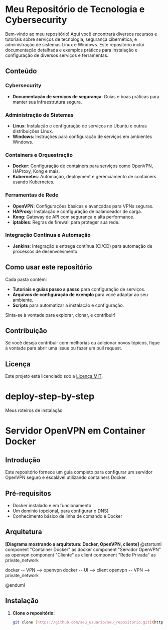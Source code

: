 


# Meu Repositório de Tecnologia e Cybersecurity

Bem-vindo ao meu repositório! Aqui você encontrará diversos recursos e tutoriais sobre serviços de tecnologia, segurança cibernética, e administração de sistemas Linux e Windows. Este repositório inclui documentação detalhada e exemplos práticos para instalação e configuração de diversos serviços e ferramentas.

## Conteúdo

### Cybersecurity
- **Documentação de serviços de segurança**: Guias e boas práticas para manter sua infraestrutura segura.
  
### Administração de Sistemas
- **Linux**: Instalação e configuração de serviços no Ubuntu e outras distribuições Linux.
- **Windows**: Instruções para configuração de serviços em ambientes Windows.

### Containers e Orquestração
- **Docker**: Configuração de containers para serviços como OpenVPN, HAProxy, Kong e mais.
- **Kubernetes**: Automação, deployment e gerenciamento de containers usando Kubernetes.

### Ferramentas de Rede
- **OpenVPN**: Configurações básicas e avançadas para VPNs seguras.
- **HAProxy**: Instalação e configuração de balanceador de carga.
- **Kong**: Gateway de API com segurança e alta performance.
- **iptables**: Regras de firewall para proteger sua rede.

### Integração Contínua e Automação
- **Jenkins**: Integração e entrega contínua (CI/CD) para automação de processos de desenvolvimento.

## Como usar este repositório

Cada pasta contém:
- **Tutoriais e guias passo a passo** para configuração de serviços.
- **Arquivos de configuração de exemplo** para você adaptar ao seu ambiente.
- **Scripts** para automatizar a instalação e configuração.

Sinta-se à vontade para explorar, clonar, e contribuir!

## Contribuição

Se você deseja contribuir com melhorias ou adicionar novos tópicos, fique à vontade para abrir uma issue ou fazer um pull request.

## Licença

Este projeto está licenciado sob a [Licença MIT](LICENSE).

# deploy-step-by-step
Meus roteiros de instalação 

# Servidor OpenVPN em Container Docker

## Introdução
Este repositório fornece um guia completo para configurar um servidor OpenVPN seguro e escalável utilizando containers Docker.

## Pré-requisitos
* Docker instalado e em funcionamento
* Um domínio (opcional, para configurar o DNS)
* Conhecimento básico de linha de comando e Docker

## Arquitetura
**[Diagrama mostrando a arquitetura: Docker, OpenVPN, cliente]**
@startuml
component "Container Docker" as docker
component "Servidor OpenVPN" as openvpn
component "Cliente" as client
component "Rede Privada" as private_network

docker -- VPN --> openvpn
docker -- UI --> client
openvpn -- VPN --> private_network

@enduml

## Instalação
1. **Clone o repositório:**
   ```bash
   git clone [https://github.com/seu_usuario/seu_repositorio.git](https://github.com/seu_usuario/seu_repositorio.git)